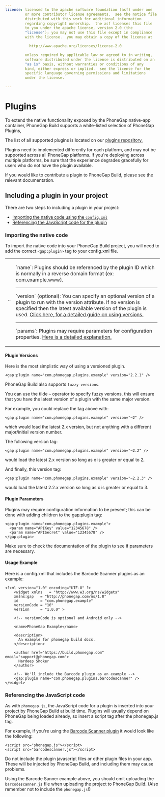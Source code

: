 ```yaml
---
license: licensed to the apache software foundation (asf) under one
         or more contributor license agreements.  see the notice file
         distributed with this work for additional information
         regarding copyright ownership.  the asf licenses this file
         to you under the apache license, version 2.0 (the
         "license"); you may not use this file except in compliance
         with the license.  you may obtain a copy of the license at

           http://www.apache.org/licenses/license-2.0

         unless required by applicable law or agreed to in writing,
         software distributed under the license is distributed on an
         "as is" basis, without warranties or conditions of any
         kind, either express or implied.  see the license for the
         specific language governing permissions and limitations
         under the license.

---
```


# Plugins

To extend the native functionality exposed by the PhoneGap native-app container,
PhoneGap Build supports a white-listed selection of PhoneGap Plugins,

The list of all supported plugins is located on our
[plugins repository.](https://build.phonegap.com/plugins)

Plugins need to implemented differently for each platform, and may not be
supported across all PhoneGap platforms. If you're deploying across multiple
platforms, be sure that the experience degrades gracefully for users who do
not have the plugin available.

If you would like to contribute a plugin to PhoneGap Build,
please see the relevant documentation.

## Including a plugin in your project

There are two steps to including a plugin in your project: 

  - <a href="#importing-config">Importing the native code using the `config.xml`</a>
  - <a href="#importing-native">Referencing the JavaScript code for the plugin</a>

<a id="importing"></a>
### Importing the native code

To import the native code into your PhoneGap Build project, you will need to add
the correct `<gap:plugin>` tag to your config.xml file.

  <table class="table">
    <tr>
      <td>`<gap:plugin>`</td>
      <td>
          <p>
            `name`: Plugins should be referenced by the plugin ID which is
            normally in a reverse domain format (ex: com.example.www).
          </p>
          <hr>
          <p>
            `version` (optional): You can specify an optional version of a
            plugin to run with the version attribute. If no version is specified
            then the latest available version of the plugin is used. <a href="#plugin-versions">Click here, for a detailed guide on
            using versions.</a>
          </p>
          <hr>
          <p>
            `params`: Plugins may require parameters for configuration
            properties. <a href="plugin-params">Here is a detailed explanation.</a>
          </p>
      </td>
    </tr>
  </table>

<a id="plugin-versions"></a>
#### Plugin Versions

Here is the most simplistic way of using a versioned plugin.

    <gap:plugin name="com.phonegap.plugins.example" version="2.2.1" />

PhoneGap Build also supports `fuzzy versions`.

You can use the tilde `~` operator to specify fuzzy versions, this will ensure
that you have the latest version of a plugin with the same major version.

For example, you could replace the tag above with:

    <gap:plugin name="com.phonegap.plugins.example" version="~2" />

which would load the latest 2.x version, but not anything with a different
major/initial version number.

The following version tag:

    <gap:plugin name="com.phonegap.plugins.example" version="~2.2" />

would load the latest 2.x version so long as x is greater or equal to 2.

And finally, this version tag:

    <gap:plugin name="com.phonegap.plugins.example" version="~2.2.3" />

would load the latest 2.2.x version so long as x is greater or equal to 3.

<a id="plugin-params"></a>
#### Plugin Parameters

Plugins may require configuration information to be present; this can be done
with adding <param> children to the <gap:plugin> tag:

    <gap:plugin name="com.phonegap.plugins.example">
      <param name="APIKey" value="12345678" />
      <param name="APISecret" value="12345678" />
    </gap:plugin>

<i class="glyphicon glyphicon-check"></i> Make sure to check the documentation of the plugin to see if parameters are
necessary.

#### Usage Example

Here is a config.xml that includes the Barcode Scanner plugins as an example:

    <?xml version="1.0" encoding="UTF-8" ?>
        <widget xmlns   = "http://www.w3.org/ns/widgets"
        xmlns:gap   = "http://phonegap.com/ns/1.0"
        id          = "com.phonegap.example"
        versionCode = "10" 
        version     = "1.0.0" >

        <!-- versionCode is optional and Android only -->

        <name>PhoneGap Example</name>

        <description>
          An example for phonegap build docs. 
        </description>

        <author href="https://build.phonegap.com" email="support@phonegap.com">
          Hardeep Shoker 
        </author>

        <!-- We'll include the Barcode plugin as an example -->
        <gap:plugin name="com.phonegap.plugins.barcodescanner" />
    </widget>

<a id="importing-native"></a>
### Referencing the JavaScript code

As with `phonegap.js`, the JavaScript code for a plugin is inserted into your
project by PhoneGap Build at build time. Plugins will usually depend on
PhoneGap being loaded already, so insert a script tag after the phonegap.js tag.

For example, if you're using the
[Barcode Scanner plugin](https://build.phonegap.com/plugins/140) it would look
like the following:

    <script src="phonegap.js"></script>
    <script src="barcodescanner.js"></script>

Do not include the plugin javascript files or other plugin files in your app.
These will be injected by PhoneGap Build, and including them may cause problems.

Using the Barcode Sanner example above, you should omit uploading the
`barcodescanner.js` file when uploading the project to PhoneGap Build. (Also 
remember not to include the `phonegap.js`!)

